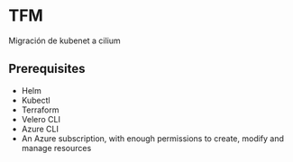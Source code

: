 # TFM
Migración de kubenet a cilium

## Prerequisites
- Helm
- Kubectl
- Terraform
- Velero CLI
- Azure CLI
- An Azure subscription, with enough permissions to create, modify and manage resources
